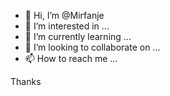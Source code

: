 - 👋 Hi, I’m @Mirfanje
- 👀 I’m interested in ...
- 🌱 I’m currently learning ...
- 💞️ I’m looking to collaborate on ...
- 📫 How to reach me ...

<!---
Mirfanje/Mirfanje is a ✨ special ✨ repository because its `README.md` (this file) appears on your GitHub profile.
You can click the Preview link to take a look at your changes.
--->
Thanks
